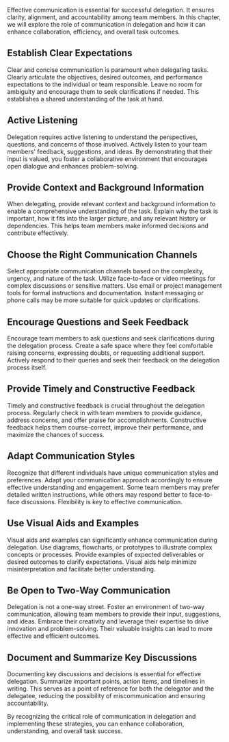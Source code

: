 
Effective communication is essential for successful delegation. It ensures clarity, alignment, and accountability among team members. In this chapter, we will explore the role of communication in delegation and how it can enhance collaboration, efficiency, and overall task outcomes.

Establish Clear Expectations
----------------------------

Clear and concise communication is paramount when delegating tasks. Clearly articulate the objectives, desired outcomes, and performance expectations to the individual or team responsible. Leave no room for ambiguity and encourage them to seek clarifications if needed. This establishes a shared understanding of the task at hand.

Active Listening
----------------

Delegation requires active listening to understand the perspectives, questions, and concerns of those involved. Actively listen to your team members' feedback, suggestions, and ideas. By demonstrating that their input is valued, you foster a collaborative environment that encourages open dialogue and enhances problem-solving.

Provide Context and Background Information
------------------------------------------

When delegating, provide relevant context and background information to enable a comprehensive understanding of the task. Explain why the task is important, how it fits into the larger picture, and any relevant history or dependencies. This helps team members make informed decisions and contribute effectively.

Choose the Right Communication Channels
---------------------------------------

Select appropriate communication channels based on the complexity, urgency, and nature of the task. Utilize face-to-face or video meetings for complex discussions or sensitive matters. Use email or project management tools for formal instructions and documentation. Instant messaging or phone calls may be more suitable for quick updates or clarifications.

Encourage Questions and Seek Feedback
-------------------------------------

Encourage team members to ask questions and seek clarifications during the delegation process. Create a safe space where they feel comfortable raising concerns, expressing doubts, or requesting additional support. Actively respond to their queries and seek their feedback on the delegation process itself.

Provide Timely and Constructive Feedback
----------------------------------------

Timely and constructive feedback is crucial throughout the delegation process. Regularly check in with team members to provide guidance, address concerns, and offer praise for accomplishments. Constructive feedback helps them course-correct, improve their performance, and maximize the chances of success.

Adapt Communication Styles
--------------------------

Recognize that different individuals have unique communication styles and preferences. Adapt your communication approach accordingly to ensure effective understanding and engagement. Some team members may prefer detailed written instructions, while others may respond better to face-to-face discussions. Flexibility is key to effective communication.

Use Visual Aids and Examples
----------------------------

Visual aids and examples can significantly enhance communication during delegation. Use diagrams, flowcharts, or prototypes to illustrate complex concepts or processes. Provide examples of expected deliverables or desired outcomes to clarify expectations. Visual aids help minimize misinterpretation and facilitate better understanding.

Be Open to Two-Way Communication
--------------------------------

Delegation is not a one-way street. Foster an environment of two-way communication, allowing team members to provide their input, suggestions, and ideas. Embrace their creativity and leverage their expertise to drive innovation and problem-solving. Their valuable insights can lead to more effective and efficient outcomes.

Document and Summarize Key Discussions
--------------------------------------

Documenting key discussions and decisions is essential for effective delegation. Summarize important points, action items, and timelines in writing. This serves as a point of reference for both the delegator and the delegatee, reducing the possibility of miscommunication and ensuring accountability.

By recognizing the critical role of communication in delegation and implementing these strategies, you can enhance collaboration, understanding, and overall task success.
